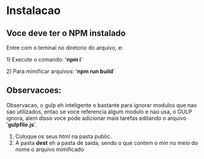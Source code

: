 <h1> Instalacao</h1>
<h2>Voce deve ter o NPM instalado</h2>
<p>Entre com o teminal no diretorio do arquivo, e:</p>
<p> 1) Execute o comando: '<b>npm i</b>'</p>
<p> 2) Para mimificar arquivos: '<b>npm run build</b>'</p>
<h2>Observacoes:</h2>
<p>
Observacao, o gulp eh inteligente o bastante para ignorar modulos que nao sao utilizados,
entao se voce referencia algum modulo e nao usa, o GULP ignora, alem disso voce pode adicionar
mais tarefas editando o arquivo '<b>gulpfile.js</b>'.
</p>
<ol>
    <li>Coloque os seus html na pasta public.</li>
    <li>A pasta <b>dest</b> eh a pasta de saida, sendo o que contem o min no meio do nome o arquivo mimificado</li>
</ol>
